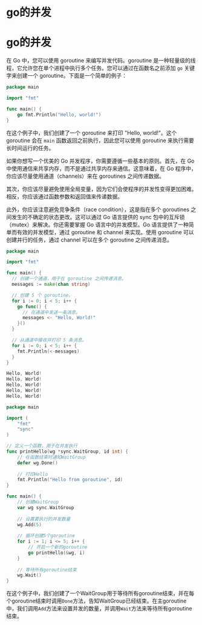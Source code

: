 # go的并发



# go的并发

在 Go 中，您可以使用 goroutine 来编写并发代码。goroutine 是一种轻量级的线程，它允许您在单个进程中执行多个任务。您可以通过在函数名之前添加 `go` 关键字来创建一个 goroutine。下面是一个简单的例子：

```go
package main

import "fmt"

func main() {
    go fmt.Println("Hello, world!")
}

```

在这个例子中，我们创建了一个 goroutine 来打印 "Hello, world!"。这个 goroutine 会在 `main` 函数返回之前执行，因此您可以使用 goroutine 来执行需要长时间运行的任务。

如果你想写一个优美的 Go 并发程序，你需要遵循一些基本的原则。首先，在 Go 中使用通信来共享内存，而不是通过共享内存来通信。这意味着，在 Go 程序中，你应该尽量使用通道（channels）来在 goroutines 之间传递数据。

其次，你应该尽量避免使用全局变量，因为它们会使程序的并发性变得更加困难。相反，你应该通过函数参数和返回值来传递数据。

此外，你应该注意避免竞争条件（race condition），这是指在多个 goroutines 之间发生的不确定的状态更改。这可以通过 Go 语言提供的 sync 包中的互斥锁（mutex）来解决。你还需要掌握 Go 语言中的并发模型。Go 语言提供了一种简单而有效的并发模型，通过 goroutine 和 channel 来实现。使用 goroutine 可以创建并行的任务，通过 channel 可以在多个 goroutine 之间传递消息。

```go
package main

import "fmt"

func main() {
  // 创建一个通道，用于在 goroutine 之间传递消息。
  messages := make(chan string)

  // 创建 5 个 goroutine。
  for i := 0; i < 5; i++ {
    go func() {
      // 在通道中发送一条消息。
      messages <- "Hello, World!"
    }()
  }

  // 从通道中接收并打印 5 条消息。
  for i := 0; i < 5; i++ {
    fmt.Println(<-messages)
  }
}

```

```go
Hello, World!
Hello, World!
Hello, World!
Hello, World!
Hello, World!

```

```go
package main

import (
	"fmt"
	"sync"
)

// 定义一个函数，用于在并发执行
func printHello(wg *sync.WaitGroup, id int) {
	// 在函数结束时通知WaitGroup
	defer wg.Done()
	
	// 打印Hello
	fmt.Println("Hello from goroutine", id)
}

func main() {
	// 创建WaitGroup
	var wg sync.WaitGroup
	
	// 设置要执行的并发数量
	wg.Add(5)
	
	// 循环创建5个goroutine
	for i := 1; i <= 5; i++ {
		// 开启一个新的goroutine
		go printHello(&wg, i)
	}
	
	// 等待所有goroutine结束
	wg.Wait()
}

```

在这个例子中，我们创建了一个WaitGroup用于等待所有goroutine结束，并在每个goroutine结束时调用`Done`方法，告知WaitGroup已经结束。在主goroutine中，我们调用`Add`方法来设置并发的数量，并调用`Wait`方法来等待所有goroutine结束。
